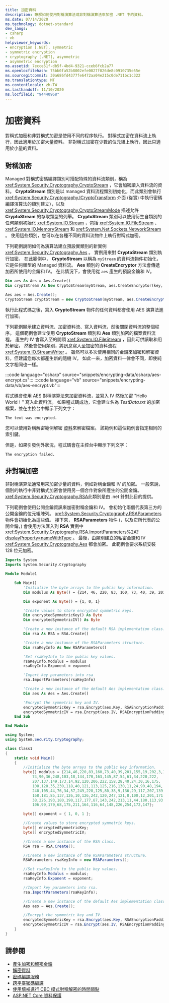 ```yaml
---
title: 加密資料
description: 瞭解如何使用對稱演算法或非對稱演算法來加密 .NET 中的資料。
ms.date: 07/14/2020
ms.technology: dotnet-standard
dev_langs:
- csharp
- vb
helpviewer_keywords:
- encryption [.NET], symmetric
- symmetric encryption
- cryptography [.NET], asymmetric
- asymmetric encryption
ms.assetid: 7ecce51f-db5f-4bd4-9321-cceb6fcb2a77
ms.openlocfilehash: 75bb0fa52b8002efe0027f026de8c0910735e55e
ms.sourcegitcommit: 30a686fd4377fe6472aa04e215c0de711bc1c322
ms.translationtype: MT
ms.contentlocale: zh-TW
ms.lasthandoff: 11/10/2020
ms.locfileid: "94440968"
---
```

# <a name="encrypting-data"></a>加密資料

對稱式加密和非對稱式加密是使用不同的程序執行。 對稱式加密在資料流上執行，因此適用於加密大量資料。 非對稱式加密在少數的位元組上執行，因此只適用於小量的資料。  
  
## <a name="symmetric-encryption"></a>對稱加密  

Managed 對稱式密碼編譯類別可搭配特殊的資料流類別，稱為 <xref:System.Security.Cryptography.CryptoStream> ，它會加密讀入資料流的資料。 **CryptoStream** 類別是以 managed 資料流程類別初始化，而此類別會執行 <xref:System.Security.Cryptography.ICryptoTransform> 介面 (從實) 中執行密碼編譯演算法的類別建立），以及 <xref:System.Security.Cryptography.CryptoStreamMode> 描述允許 **CryptoStream** 的存取類型的列舉。 **CryptoStream** 類別可以使用衍生自類別的任何類別初始化 <xref:System.IO.Stream> ，包括 <xref:System.IO.FileStream> 、 <xref:System.IO.MemoryStream> 和 <xref:System.Net.Sockets.NetworkStream> 。 使用這些類別，您可以在各種不同的資料流物件上執行對稱式加密。  
  
下列範例說明如何為演算法建立預設實類別的新實例 <xref:System.Security.Cryptography.Aes> 。 實例用來對 **CryptoStream** 類別執行加密。 在此範例中， **CryptoStream** 以稱為 `myStream` 的資料流物件初始化，它是任何類型的 Managed 資料流。 **Aes** 類別的 **CreateEncryptor** 方法會傳遞加密所使用的金鑰和 IV。 在此情況下，會使用從 `aes` 產生的預設金鑰和 IV。
  
```vb  
Dim aes As Aes = Aes.Create()  
Dim cryptStream As New CryptoStream(myStream, aes.CreateEncryptor(key, iv), CryptoStreamMode.Write)  
```  
  
```csharp  
Aes aes = Aes.Create();  
CryptoStream cryptStream = new CryptoStream(myStream, aes.CreateEncryptor(key, iv), CryptoStreamMode.Write);  
```  
  
執行此程式碼之後，寫入 **CryptoStream** 物件的任何資料都會使用 AES 演算法進行加密。  
  
下列範例顯示建立資料流、加密資料流、寫入資料流，然後關閉資料流的整個程序。 這個範例會建立使用 **CryptoStream** 類別和 **Aes** 類別加密的檔案資料流程。 產生的 IV 會寫入至的開頭 <xref:System.IO.FileStream> ，因此可供讀取和用於解密。 然後會使用類別，將訊息寫入至加密的資料流程 <xref:System.IO.StreamWriter> 。 雖然可以多次使用相同的金鑰來加密和解密資料，但建議您每次都產生新的隨機 IV。 如此一來，加密資料一律會不同，即使純文字相同也一樣。
  
:::code language="csharp" source="snippets/encrypting-data/csharp/aes-encrypt.cs":::
:::code language="vb" source="snippets/encrypting-data/vb/aes-encrypt.vb":::

程式碼會使用 AES 對稱演算法來加密資料流，並寫入 IV 然後加密 "Hello World！" 寫入此資料流。 如果程式碼成功，它會建立名為 *TestData.txt* 的加密檔案，並在主控台中顯示下列文字：
  
```console  
The text was encrypted.
```  

您可以使用對稱解密範例解密 [資料](decrypting-data.md)來解密檔案。 該範例和這個範例會指定相同的索引鍵。

但是，如果引發例外狀況，程式碼會在主控台中顯示下列文字：
  
```console  
The encryption failed.
```

## <a name="asymmetric-encryption"></a>非對稱加密

非對稱演算法通常用來加密少量的資料，例如對稱金鑰和 IV 的加密。 一般來說，個別的執行中非對稱式加密會使用另一個合作對象所產生的公開金鑰。 <xref:System.Security.Cryptography.RSA>此類別是由 .net 針對此目的提供。  
  
下列範例會使用公開金鑰資訊來加密對稱金鑰和 IV。 會初始化兩個代表第三方的公開金鑰的位元組陣列。 <xref:System.Security.Cryptography.RSAParameters> 物件會初始化為這些值。 接下來， **RSAParameters** 物件 (，以及它所代表的公開金鑰，) 會使用方法匯入到 **RSA** 實例中 <xref:System.Security.Cryptography.RSA.ImportParameters%2A?displayProperty=nameWithType> 。 最後，由類別建立的私密金鑰和 IV <xref:System.Security.Cryptography.Aes> 都會加密。 此範例會要求系統安裝 128 位元加密。  
  
```vb  
Imports System
Imports System.Security.Cryptography

Module Module1

    Sub Main()
        'Initialize the byte arrays to the public key information.  
        Dim modulus As Byte() = {214, 46, 220, 83, 160, 73, 40, 39, 201, 155, 19, 202, 3, 11, 191, 178, 56, 74, 90, 36, 248, 103, 18, 144, 170, 163, 145, 87, 54, 61, 34, 220, 222, 207, 137, 149, 173, 14, 92, 120, 206, 222, 158, 28, 40, 24, 30, 16, 175, 108, 128, 35, 230, 118, 40, 121, 113, 125, 216, 130, 11, 24, 90, 48, 194, 240, 105, 44, 76, 34, 57, 249, 228, 125, 80, 38, 9, 136, 29, 117, 207, 139, 168, 181, 85, 137, 126, 10, 126, 242, 120, 247, 121, 8, 100, 12, 201, 171, 38, 226, 193, 180, 190, 117, 177, 87, 143, 242, 213, 11, 44, 180, 113, 93, 106, 99, 179, 68, 175, 211, 164, 116, 64, 148, 226, 254, 172, 147}

        Dim exponent As Byte() = {1, 0, 1}

        'Create values to store encrypted symmetric keys.  
        Dim encryptedSymmetricKey() As Byte
        Dim encryptedSymmetricIV() As Byte

        'Create a new instance of the default RSA implementation class.
        Dim rsa As RSA = RSA.Create()

        'Create a new instance of the RSAParameters structure.  
        Dim rsaKeyInfo As New RSAParameters()

        'Set rsaKeyInfo to the public key values.
        rsaKeyInfo.Modulus = modulus
        rsaKeyInfo.Exponent = exponent

        'Import key parameters into rsa
        rsa.ImportParameters(rsaKeyInfo)

        'Create a new instance of the default Aes implementation class.  
        Dim aes As Aes = Aes.Create()

        'Encrypt the symmetric key and IV.  
        encryptedSymmetricKey = rsa.Encrypt(aes.Key, RSAEncryptionPadding.Pkcs1)
        encryptedSymmetricIV = rsa.Encrypt(aes.IV, RSAEncryptionPadding.Pkcs1)
    End Sub

End Module
```  
  
```csharp  
using System;
using System.Security.Cryptography;

class Class1
{
    static void Main()
    {
        //Initialize the byte arrays to the public key information.  
        byte[] modulus = {214,46,220,83,160,73,40,39,201,155,19,202,3,11,191,178,56,
            74,90,36,248,103,18,144,170,163,145,87,54,61,34,220,222,
            207,137,149,173,14,92,120,206,222,158,28,40,24,30,16,175,
            108,128,35,230,118,40,121,113,125,216,130,11,24,90,48,194,
            240,105,44,76,34,57,249,228,125,80,38,9,136,29,117,207,139,
            168,181,85,137,126,10,126,242,120,247,121,8,100,12,201,171,
            38,226,193,180,190,117,177,87,143,242,213,11,44,180,113,93,
            106,99,179,68,175,211,164,116,64,148,226,254,172,147};

        byte[] exponent = { 1, 0, 1 };

        //Create values to store encrypted symmetric keys.  
        byte[] encryptedSymmetricKey;
        byte[] encryptedSymmetricIV;

        //Create a new instance of the RSA class.  
        RSA rsa = RSA.Create();

        //Create a new instance of the RSAParameters structure.  
        RSAParameters rsaKeyInfo = new RSAParameters();

        //Set rsaKeyInfo to the public key values.
        rsaKeyInfo.Modulus = modulus;
        rsaKeyInfo.Exponent = exponent;

        //Import key parameters into rsa.  
        rsa.ImportParameters(rsaKeyInfo);

        //Create a new instance of the default Aes implementation class.  
        Aes aes = Aes.Create();

        //Encrypt the symmetric key and IV.  
        encryptedSymmetricKey = rsa.Encrypt(aes.Key, RSAEncryptionPadding.Pkcs1);
        encryptedSymmetricIV = rsa.Encrypt(aes.IV, RSAEncryptionPadding.Pkcs1);
    }
}
```  
  
## <a name="see-also"></a>請參閱

- [產生加密和解密金鑰](generating-keys-for-encryption-and-decryption.md)
- [解密資料](decrypting-data.md)
- [密碼編譯服務](cryptographic-services.md)
- [跨平臺密碼編譯](cross-platform-cryptography.md)
- [使用填補進行 CBC 模式對稱解密的時間弱點](vulnerabilities-cbc-mode.md)
- [ASP.NET Core 資料保護](/aspnet/core/security/data-protection/introduction)

